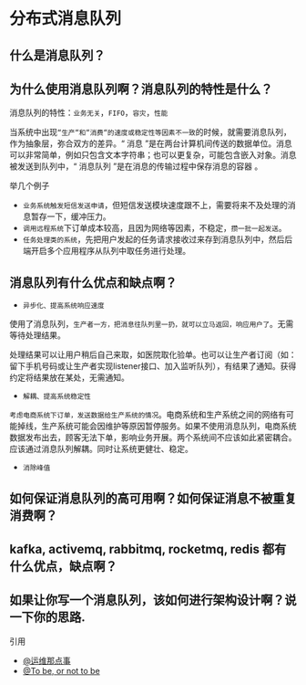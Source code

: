 # 分布式消息队列
## 什么是消息队列？

## 为什么使用消息队列啊？消息队列的特性是什么？

消息队列的特性：`业务无关`，`FIFO`，`容灾`，`性能`

当系统中出现`“生产“和“消费“的速度或稳定性等因素不一致`的时候，就需要消息队列，作为抽象层，弥合双方的差异。“ 消息 ”是在两台计算机间传送的数据单位。消息可以非常简单，例如只包含文本字符串；也可以更复杂，可能包含嵌入对象。消息被发送到队列中，“ 消息队列 ”是在消息的传输过程中保存消息的容器 。

举几个例子

* `业务系统触发短信发送申请`，但短信发送模块速度跟不上，需要将来不及处理的消息暂存一下，缓冲压力。
* `调用远程系统`下订单成本较高，且因为网络等因素，不稳定，`攒一批一起发送`。
* `任务处理类的系统`，先把用户发起的任务请求接收过来存到消息队列中，然后后端开启多个应用程序从队列中取任务进行处理。

## 消息队列有什么优点和缺点啊？

* `异步化、提高系统响应速度`

使用了消息队列，`生产者一方，把消息往队列里一扔，就可以立马返回，响应用户了`。无需等待处理结果。

处理结果可以让用户稍后自己来取，如医院取化验单。也可以让生产者订阅（如：留下手机号码或让生产者实现listener接口、加入监听队列），有结果了通知。获得约定将结果放在某处，无需通知。

* `解耦、提高系统稳定性`

`考虑电商系统下订单，发送数据给生产系统的情况`。电商系统和生产系统之间的网络有可能掉线，生产系统可能会因维护等原因暂停服务。如果不使用消息队列，电商系统数据发布出去，顾客无法下单，影响业务开展。两个系统间不应该如此紧密耦合。应该通过消息队列解耦。同时让系统更健壮、稳定。

* `消除峰值`

## 如何保证消息队列的高可用啊？如何保证消息不被重复消费啊？




## kafka, activemq, rabbitmq, rocketmq, redis 都有什么优点，缺点啊？

## 如果让你写一个消息队列，该如何进行架构设计啊？说一下你的思路.


引用
* [@运维那点事](http://www.ywnds.com/?p=5791)
* [@To be, or not to be](https://www.cnblogs.com/tuhooo/p/8109083.html)

